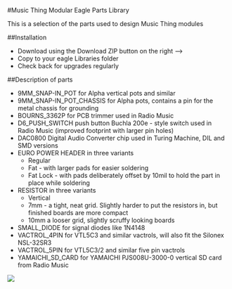 #Music Thing Modular Eagle Parts Library 

This is a selection of the parts used to design Music Thing modules 

##Installation 
- Download using the Download ZIP button on the right --> 
- Copy to your eagle Libraries folder 
- Check back for upgrades regularly 

##Description of parts 
- 9MM_SNAP-IN_POT for Alpha vertical pots and similar 
- 9MM_SNAP-IN_POT_CHASSIS for Alpha pots, contains a pin for the metal chassis for grounding 
- BOURNS_3362P for PCB trimmer used in Radio Music
- D6_PUSH_SWITCH push button Buchla 200e - style switch used in Radio Music (improved footprint with larger pin holes) 
- DAC0800 Digital Audio Converter chip used in Turing Machine, DIL and SMD versions 
- EURO POWER HEADER in three variants 
    - Regular 
    - Fat - with larger pads for easier soldering 
    - Fat Lock - with pads deliberately offset by 10mil to hold the part in place while soldering 
- RESISTOR in three variants 
    - Vertical 
    - 7mm - a tight, neat grid. Slightly harder to put the resistors in, but finished boards are more compact 
    - 10mm a looser grid, slightly scruffy looking boards 
- SMALL_DIODE for signal diodes like 1N4148
- VACTROL_4PIN for VTL5C3 and similar vactrols, will also fit the Silonex NSL-32SR3 
- VACTROL_5PIN for VTL5C3/2 and similar five pin vactrols 
- YAMAICHI_SD_CARD for YAMAICHI PJS008U-3000-0 vertical SD card from Radio Music



![](https://igcdn-photos-g-a.akamaihd.net/hphotos-ak-xaf1/t51.2885-15/11005191_834837696551254_97103939_n.jpg)
